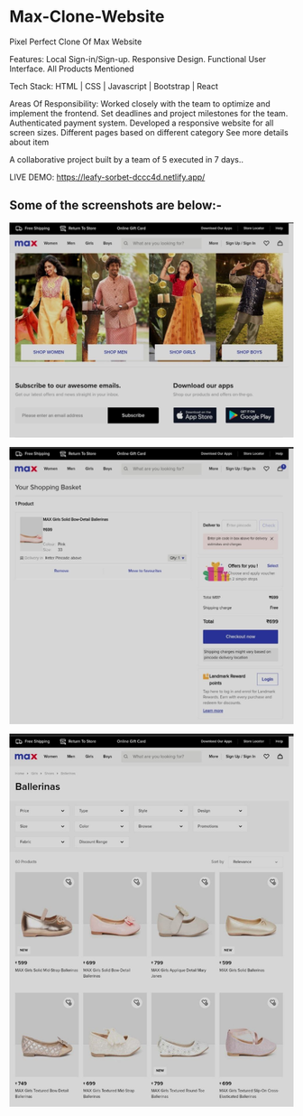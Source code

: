 # Max-Clone-Website
Pixel Perfect Clone Of Max Website

Features:
Local Sign-in/Sign-up.
Responsive Design.
Functional User Interface.
All Products Mentioned

Tech Stack: HTML | CSS | Javascript | Bootstrap | React

Areas Of Responsibility:
Worked closely with the team to optimize and implement the
frontend.
Set deadlines and project milestones for the team.
Authenticated payment system.
Developed a responsive website for all screen sizes.
Different pages based on different category
See more details about item

A collaborative project built by a team of 5 executed in 7 days..

LIVE DEMO:  https://leafy-sorbet-dccc4d.netlify.app/

## Some of the screenshots are below:-

![Max](./Images/home.png)

![Max](./Images/cart.png)

![Max](./Images/shopping.png)

